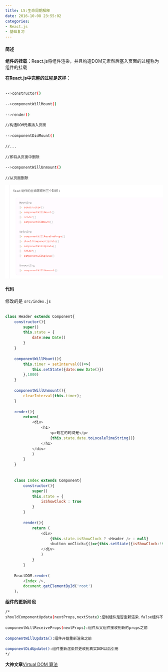 ```yaml
---
title: L5:生命周期解释
date: 2016-10-08 23:55:02
categories:
- React.js
- 基础复习
---
```



#### 简述

<b>组件的挂载：</b>React.js将组件渲染，并且构造DOM元素然后塞入页面的过程称为组件的挂载

<!--more-->

<b>在React.js中完整的过程是这样：</b>

```bash

-->constructor()

-->componentWillMount()

-->render()

//构造DOM元素插入页面

-->componentDidMount()

//...

//即将从页面中删除

-->componentWillUnmount()

//从页面删除

```

![](/assets/rj/15.png)

#### 代码

修改的是 `src/index.js` 


```javascript

class Header extends Component{
    constructor(){
        super()
        this.state = {
            date:new Date()
        }
    }

    componentWillMount(){
        this.timer = setInterval(()=>{
            this.setState({date:new Date()})
        },1000)
    }

    componentWillUnmount(){
        clearInterval(this.timer);
    }

    render(){
        return(
            <div>
                <h1>
                    <p>现在的时间是</p>
                    {this.state.date.toLocaleTimeString()}
                </h1>
            </div>
            )
        }
    }


    class Index extends Component{
        constructor(){
            super()
            this.state = {
                isShowClock : true
            }
        }
        
        render(){
            return (
                <div>
                    {this.state.isShowClock ? <Header /> : null}
                    <button onClick={()=>{this.setState({isShowClock:!this.state.isShowClock})}}>显示或隐藏</button>
                </div>
                )
            }
        }

    ReactDOM.render(
        <Index />,
        document.getElementById('root')
    );

```

<b>组件的更新阶段</b>
```bash
/*
shouldComponentUpdata(nextProps,nextState):控制组件是否重新渲染.false组件不会重新渲染。用于性能优化

componentWillReceiveProps(nextProps):组件从父组件接收到新的props之前

componentWillUpdata():组件开始重新渲染之前

componentDidUpdate():组件重新渲染并更改到真实DOM以后引用
*/
```


<b>大神文章</b>[Virtual DOM 算法](https://github.com/livoras/blog/issues/13)








